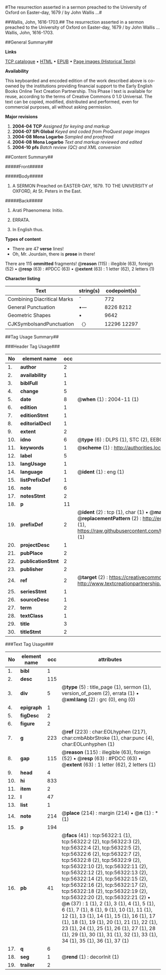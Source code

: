 #The resurrection asserted in a sermon preached to the University of Oxford on Easter-day, 1679  / by John Wallis ...#

##Wallis, John, 1616-1703.##
The resurrection asserted in a sermon preached to the University of Oxford on Easter-day, 1679  / by John Wallis ...
Wallis, John, 1616-1703.

##General Summary##

**Links**

[TCP catalogue](http://www.ota.ox.ac.uk/tcp/)  • 
[HTML](http://tei.it.ox.ac.uk/tcp/Texts-HTML/free/A67/A67406.html)  • 
[EPUB](http://tei.it.ox.ac.uk/tcp/Texts-EPUB/free/A67/A67406.epub) • 
[Page images (Historical Texts)](https://data.historicaltexts.jisc.ac.uk/view?pubId=eebo-12211931e&pageId=eebo-12211931e-56322-1)

**Availability**

This keyboarded and encoded edition of the
	       work described above is co-owned by the institutions
	       providing financial support to the Early English Books
	       Online Text Creation Partnership. This Phase I text is
	       available for reuse, according to the terms of Creative
	       Commons 0 1.0 Universal. The text can be copied,
	       modified, distributed and performed, even for
	       commercial purposes, all without asking permission.

**Major revisions**

1. __2004-04__ __TCP__ *Assigned for keying and markup*
1. __2004-07__ __SPi Global__ *Keyed and coded from ProQuest page images*
1. __2004-08__ __Mona Logarbo__ *Sampled and proofread*
1. __2004-08__ __Mona Logarbo__ *Text and markup reviewed and edited*
1. __2004-10__ __pfs__ *Batch review (QC) and XML conversion*

##Content Summary##

#####Front#####

#####Body#####

1. A SERMON Preached on EASTER-DAY, 1679. TO THE UNIVERSITY of OXFORD, At St. Peters in the East.

#####Back#####

1. Arati Phaenomena: Initio.

1. ERRATA.

1. In English thus.

**Types of content**

  * There are 47 **verse** lines!
  * Oh, Mr. Jourdain, there is **prose** in there!

There are 115 **ommitted** fragments! 
 @__reason__ (115) : illegible (63), foreign (52)  •  @__resp__ (63) : #PDCC (63)  •  @__extent__ (63) : 1 letter (62), 2 letters (1)

**Character listing**


|Text|string(s)|codepoint(s)|
|---|---|---|
|Combining             Diacritical Marks|̄|772|
|General Punctuation|•—|8226 8212|
|Geometric Shapes|▪|9642|
|CJKSymbolsandPunctuation|〈〉|12296 12297|

##Tag Usage Summary##

###Header Tag Usage###

|No|element name|occ|attributes|
|---|---|---|---|
|1.|__author__|2||
|2.|__availability__|1||
|3.|__biblFull__|1||
|4.|__change__|5||
|5.|__date__|8| @__when__ (1) : 2004-11 (1)|
|6.|__edition__|1||
|7.|__editionStmt__|1||
|8.|__editorialDecl__|1||
|9.|__extent__|2||
|10.|__idno__|6| @__type__ (6) : DLPS (1), STC (2), EEBO-CITATION (1), OCLC (1), VID (1)|
|11.|__keywords__|1| @__scheme__ (1) : http://authorities.loc.gov/ (1)|
|12.|__label__|5||
|13.|__langUsage__|1||
|14.|__language__|1| @__ident__ (1) : eng (1)|
|15.|__listPrefixDef__|1||
|16.|__note__|6||
|17.|__notesStmt__|2||
|18.|__p__|11||
|19.|__prefixDef__|2| @__ident__ (2) : tcp (1), char (1)  •  @__matchPattern__ (2) : ([0-9\-]+):([0-9IVX]+) (1), (.+) (1)  •  @__replacementPattern__ (2) : http://eebo.chadwyck.com/downloadtiff?vid=$1&page=$2 (1), https://raw.githubusercontent.com/textcreationpartnership/Texts/master/tcpchars.xml#$1 (1)|
|20.|__projectDesc__|1||
|21.|__pubPlace__|2||
|22.|__publicationStmt__|2||
|23.|__publisher__|2||
|24.|__ref__|2| @__target__ (2) : https://creativecommons.org/publicdomain/zero/1.0/ (1), http://www.textcreationpartnership.org/docs/. (1)|
|25.|__seriesStmt__|1||
|26.|__sourceDesc__|1||
|27.|__term__|2||
|28.|__textClass__|1||
|29.|__title__|3||
|30.|__titleStmt__|2||


###Text Tag Usage###

|No|element name|occ|attributes|
|---|---|---|---|
|1.|__bibl__|1||
|2.|__desc__|115||
|3.|__div__|5| @__type__ (5) : title_page (1), sermon (1), version_of_poem (2), errata (1)  •  @__xml:lang__ (2) : grc (0), eng (0)|
|4.|__epigraph__|1||
|5.|__figDesc__|2||
|6.|__figure__|2||
|7.|__g__|223| @__ref__ (223) : char:EOLhyphen (217), char:cmbAbbrStroke (1), char:punc (4), char:EOLunhyphen (1)|
|8.|__gap__|115| @__reason__ (115) : illegible (63), foreign (52)  •  @__resp__ (63) : #PDCC (63)  •  @__extent__ (63) : 1 letter (62), 2 letters (1)|
|9.|__head__|4||
|10.|__hi__|833||
|11.|__item__|2||
|12.|__l__|47||
|13.|__list__|1||
|14.|__note__|214| @__place__ (214) : margin (214)  •  @__n__ (1) : * (1)|
|15.|__p__|194||
|16.|__pb__|41| @__facs__ (41) : tcp:56322:1 (1), tcp:56322:2 (2), tcp:56322:3 (2), tcp:56322:4 (2), tcp:56322:5 (2), tcp:56322:6 (2), tcp:56322:7 (2), tcp:56322:8 (2), tcp:56322:9 (2), tcp:56322:10 (2), tcp:56322:11 (2), tcp:56322:12 (2), tcp:56322:13 (2), tcp:56322:14 (2), tcp:56322:15 (2), tcp:56322:16 (2), tcp:56322:17 (2), tcp:56322:18 (2), tcp:56322:19 (2), tcp:56322:20 (2), tcp:56322:21 (2)  •  @__n__ (37) : 1 (1), 2 (1), 3 (1), 4 (1), 5 (1), 6 (1), 7 (1), 8 (1), 9 (1), 10 (1), 11 (1), 12 (1), 13 (1), 14 (1), 15 (1), 16 (1), 17 (1), 18 (1), 19 (1), 20 (1), 21 (1), 22 (1), 23 (1), 24 (1), 25 (1), 26 (1), 27 (1), 28 (1), 29 (1), 30 (1), 31 (1), 32 (1), 33 (1), 34 (1), 35 (1), 36 (1), 37 (1)|
|17.|__q__|6||
|18.|__seg__|1| @__rend__ (1) : decorInit (1)|
|19.|__trailer__|2||
